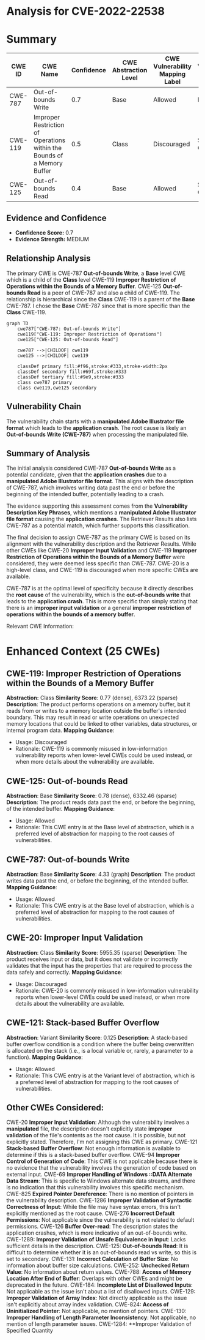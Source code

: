 # Analysis for CVE-2022-22538

# Summary
| CWE ID | CWE Name | Confidence | CWE Abstraction Level | CWE Vulnerability Mapping Label | CWE-Vulnerability Mapping Notes |
|---|---|---|---|---|---|
| CWE-787 | Out-of-bounds Write | 0.7 | Base | Allowed | Primary CWE |
| CWE-119 | Improper Restriction of Operations within the Bounds of a Memory Buffer | 0.5 | Class | Discouraged | Secondary CWE |
| CWE-125 | Out-of-bounds Read | 0.4 | Base | Allowed | Secondary CWE |

## Evidence and Confidence

*   **Confidence Score:** 0.7
*   **Evidence Strength:** MEDIUM

## Relationship Analysis
The primary CWE is CWE-787 **Out-of-bounds Write**, a **Base** level CWE which is a child of the **Class** level CWE-119 **Improper Restriction of Operations within the Bounds of a Memory Buffer**. CWE-125 **Out-of-bounds Read** is a peer of CWE-787 and also a child of CWE-119. The relationship is hierarchical since the **Class** CWE-119 is a parent of the **Base** CWE-787. I chose the **Base** CWE-787 since that is more specific than the **Class** CWE-119.

```mermaid
graph TD
    cwe787["CWE-787: Out-of-bounds Write"]
    cwe119["CWE-119: Improper Restriction of Operations"]
    cwe125["CWE-125: Out-of-bounds Read"]
    
    cwe787 -->|CHILDOF| cwe119
    cwe125 -->|CHILDOF| cwe119
    
    classDef primary fill:#f96,stroke:#333,stroke-width:2px
    classDef secondary fill:#69f,stroke:#333
    classDef tertiary fill:#9e9,stroke:#333
    class cwe787 primary
    class cwe119,cwe125 secondary
```

## Vulnerability Chain
The vulnerability chain starts with a **manipulated Adobe Illustrator file format** which leads to the **application crash**. The root cause is likely an **Out-of-bounds Write (CWE-787)** when processing the manipulated file.

## Summary of Analysis
The initial analysis considered CWE-787 **Out-of-bounds Write** as a potential candidate, given that the **application crashes** due to a **manipulated Adobe Illustrator file format**. This aligns with the description of CWE-787, which involves writing data past the end or before the beginning of the intended buffer, potentially leading to a crash.

The evidence supporting this assessment comes from the **Vulnerability Description Key Phrases**, which mentions a **manipulated Adobe Illustrator file format** causing the **application crashes**. The Retriever Results also lists CWE-787 as a potential match, which further supports this classification.

The final decision to assign CWE-787 as the primary CWE is based on its alignment with the vulnerability description and the Retriever Results. While other CWEs like CWE-20 **Improper Input Validation** and CWE-119 **Improper Restriction of Operations within the Bounds of a Memory Buffer** were considered, they were deemed less specific than CWE-787. CWE-20 is a high-level class, and CWE-119 is discouraged when more specific CWEs are available.

CWE-787 is at the optimal level of specificity because it directly describes the **root cause** of the vulnerability, which is the **out-of-bounds write** that leads to the **application crash**. This is more specific than simply stating that there is an **improper input validation** or a general **improper restriction of operations within the bounds of a memory buffer**.

Relevant CWE Information:

# Enhanced Context (25 CWEs)

## CWE-119: Improper Restriction of Operations within the Bounds of a Memory Buffer
**Abstraction:** Class
**Similarity Score**: 0.77 (dense), 6373.22 (sparse)
**Description**: The product performs operations on a memory buffer, but it reads from or writes to a memory location outside the buffer's intended boundary. This may result in read or write operations on unexpected memory locations that could be linked to other variables, data structures, or internal program data.
**Mapping Guidance**:
- Usage: Discouraged
- Rationale: CWE-119 is commonly misused in low-information vulnerability reports when lower-level CWEs could be used instead, or when more details about the vulnerability are available.

## CWE-125: Out-of-bounds Read
**Abstraction**: Base
**Similarity Score**: 0.78 (dense), 6332.46 (sparse)
**Description**: The product reads data past the end, or before the beginning, of the intended buffer.
**Mapping Guidance**:
- Usage: Allowed
- Rationale: This CWE entry is at the Base level of abstraction, which is a preferred level of abstraction for mapping to the root causes of vulnerabilities.

## CWE-787: Out-of-bounds Write
**Abstraction**: Base
**Similarity Score**: 4.33 (graph)
**Description**: The product writes data past the end, or before the beginning, of the intended buffer.
**Mapping Guidance**:
- Usage: Allowed
- Rationale: This CWE entry is at the Base level of abstraction, which is a preferred level of abstraction for mapping to the root causes of vulnerabilities.

## CWE-20: Improper Input Validation
**Abstraction**: Class
**Similarity Score**: 5955.35 (sparse)
**Description**: The product receives input or data, but it does not validate or incorrectly validates that the input has the properties that are required to process the data safely and correctly.
**Mapping Guidance**:
- Usage: Discouraged
- Rationale: CWE-20 is commonly misused in low-information vulnerability reports when lower-level CWEs could be used instead, or when more details about the vulnerability are available.

## CWE-121: Stack-based Buffer Overflow
**Abstraction**: Variant
**Similarity Score**: 0.125
**Description**: A stack-based buffer overflow condition is a condition where the buffer being overwritten is allocated on the stack (i.e., is a local variable or, rarely, a parameter to a function).
**Mapping Guidance**:
- Usage: Allowed
- Rationale: This CWE entry is at the Variant level of abstraction, which is a preferred level of abstraction for mapping to the root causes of vulnerabilities.

## Other CWEs Considered:
CWE-20 **Improper Input Validation**: Although the vulnerability involves a **manipulated** file, the description doesn't explicitly state **improper validation** of the file's contents as the root cause. It is possible, but not explicitly stated. Therefore, I'm not assigning this CWE as primary.
CWE-121 **Stack-based Buffer Overflow**: Not enough information is available to determine if this is a stack-based buffer overflow.
CWE-94 **Improper Control of Generation of Code**: This CWE is not applicable because there is no evidence that the vulnerability involves the generation of code based on external input.
CWE-69 **Improper Handling of Windows ::DATA Alternate Data Stream**: This is specific to Windows alternate data streams, and there is no indication that this vulnerability involves this specific mechanism.
CWE-825 **Expired Pointer Dereference**: There is no mention of pointers in the vulnerability description.
CWE-1286 **Improper Validation of Syntactic Correctness of Input**: While the file may have syntax errors, this isn't explicitly mentioned as the root cause.
CWE-276 **Incorrect Default Permissions**: Not applicable since the vulnerability is not related to default permissions.
CWE-126 **Buffer Over-read**: The description states the application crashes, which is more indicative of an out-of-bounds write.
CWE-1289: **Improper Validation of Unsafe Equivalence in Input**: Lacks sufficient details in the description.
CWE-125: **Out-of-bounds Read**: It is difficult to determine whether it is an out-of-bounds read vs write, so this is set to secondary.
CWE-131: **Incorrect Calculation of Buffer Size**: No information about buffer size calculations.
CWE-252: **Unchecked Return Value**: No information about return values.
CWE-788: **Access of Memory Location After End of Buffer**: Overlaps with other CWEs and might be deprecated in the future.
CWE-184: **Incomplete List of Disallowed Inputs**: Not applicable as the issue isn't about a list of disallowed inputs.
CWE-129: **Improper Validation of Array Index**: Not directly applicable as the issue isn't explicitly about array index validation.
CWE-824: **Access of Uninitialized Pointer**: Not applicable, no mention of pointers.
CWE-130: **Improper Handling of Length Parameter Inconsistency**: Not applicable, no mention of length parameter issues.
CWE-1284: **Improper Validation of Specified Quantity